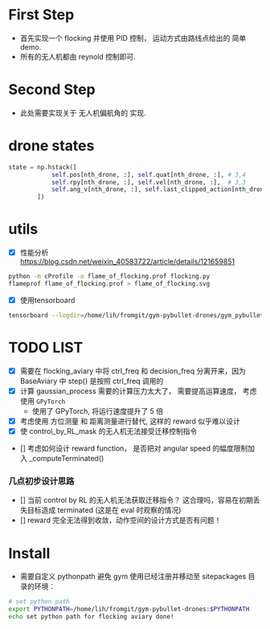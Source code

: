 # First Step

- 首先实现一个 flocking 并使用 PID 控制， 运动方式由路线点给出的 简单 demo.
- 所有的无人机都由 reynold 控制即可.

# Second Step

- 此处需要实现关于 无人机偏航角的 实现.

# drone states
```python
state = np.hstack([
            self.pos[nth_drone, :], self.quat[nth_drone, :], # 3,4
            self.rpy[nth_drone, :], self.vel[nth_drone, :],  # 3,3
            self.ang_v[nth_drone, :], self.last_clipped_action[nth_drone, :]
        ])
```
# utils

- [x] 性能分析 https://blog.csdn.net/weixin_40583722/article/details/121659851
```bash
python -m cProfile -o flame_of_flocking.prof flocking.py
flameprof flame_of_flocking.prof > flame_of_flocking.svg
```
- [x] 使用tensorboard
```bash
tensorboard --logdir=/home/lih/fromgit/gym-pybullet-drones/gym_pybullet_drones/src/results/
```
# TODO LIST

- [x] 需要在 flocking_aviary 中将 ctrl_freq 和 decision_freq 分离开来，因为 BaseAviary 中 step() 是按照 ctrl_freq 调用的
- [x] 计算 gaussian_process 需要的计算压力太大了， 需要提高运算速度， 考虑使用 `GPyTorch`
    - 使用了 GPyTorch, 将运行速度提升了 5 倍
- [x] 考虑使用 方位测量 和 距离测量进行替代, 这样的 reward 似乎难以设计
- [x] 使 control_by_RL_mask 的无人机无法接受迁移控制指令
- [] 考虑如何设计 reward function， 是否把对 angular speed 的幅度限制加入 _computeTerminated()

### 几点初步设计思路
- [] 当前 control by RL 的无人机无法获取迁移指令？ 这合理吗，容易在初期丢失目标造成 terminated (这是在 eval 时观察的情况)
- [] reward 完全无法得到收敛，动作空间的设计方式是否有问题！

# Install
- 需要自定义 pythonpath 避免 gym 使用已经注册并移动至 sitepackages 目录的环境：
```bash
# set python path
export PYTHONPATH=/home/lih/fromgit/gym-pybullet-drones:$PYTHONPATH
echo set python path for flocking aviary done!

```